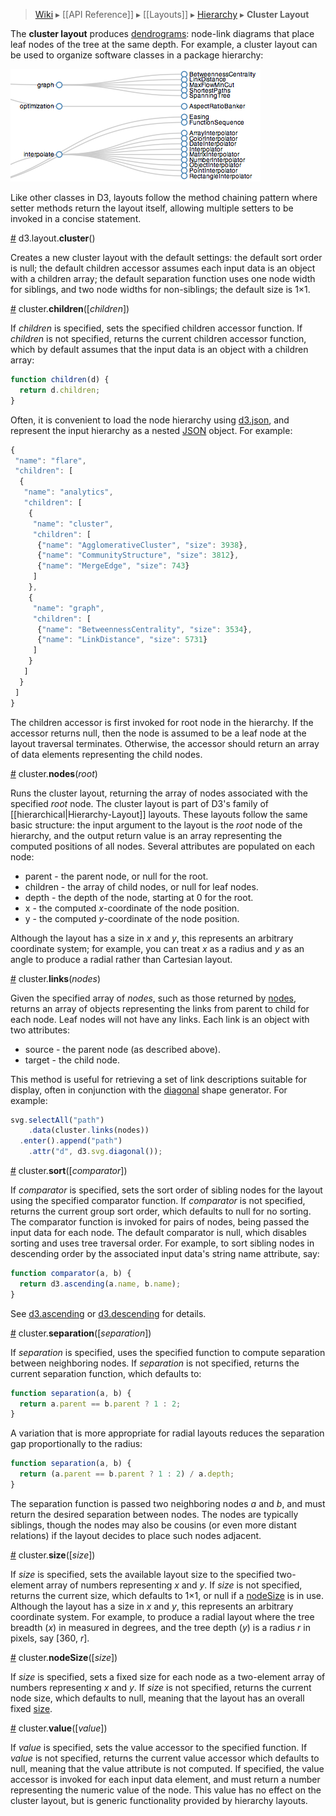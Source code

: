 > [Wiki](Home) ▸ [[API Reference]] ▸ [[Layouts]] ▸ [Hierarchy](Hierarchy-Layout) ▸ **Cluster Layout**

The **cluster layout** produces [dendrograms](http://en.wikipedia.org/wiki/Dendrogram): node-link diagrams that place leaf nodes of the tree at the same depth. For example, a cluster layout can be used to organize software classes in a package hierarchy:

[![cluster](cluster.png)](http://mbostock.github.com/d3/ex/cluster.html)

Like other classes in D3, layouts follow the method chaining pattern where setter methods return the layout itself, allowing multiple setters to be invoked in a concise statement.

<a name="cluster" href="Cluster-Layout#wiki-cluster">#</a> d3.layout.<b>cluster</b>()

Creates a new cluster layout with the default settings: the default sort order is null; the default children accessor assumes each input data is an object with a children array; the default separation function uses one node width for siblings, and two node widths for non-siblings; the default size is 1×1.

<a name="children" href="Cluster-Layout#wiki-children">#</a> cluster.<b>children</b>([<i>children</i>])

If *children* is specified, sets the specified children accessor function. If *children* is not specified, returns the current children accessor function, which by default assumes that the input data is an object with a children array:

```javascript
function children(d) {
  return d.children;
}
```

Often, it is convenient to load the node hierarchy using [d3.json](Requests#wiki-d3_json), and represent the input hierarchy as a nested [JSON](http://json.org) object. For example:

```javascript
{
 "name": "flare",
 "children": [
  {
   "name": "analytics",
   "children": [
    {
     "name": "cluster",
     "children": [
      {"name": "AgglomerativeCluster", "size": 3938},
      {"name": "CommunityStructure", "size": 3812},
      {"name": "MergeEdge", "size": 743}
     ]
    },
    {
     "name": "graph",
     "children": [
      {"name": "BetweennessCentrality", "size": 3534},
      {"name": "LinkDistance", "size": 5731}
     ]
    }
   ]
  }
 ]
}
```

The children accessor is first invoked for root node in the hierarchy. If the accessor returns null, then the node is assumed to be a leaf node at the layout traversal terminates. Otherwise, the accessor should return an array of data elements representing the child nodes.

<a name="nodes" href="Cluster-Layout#wiki-nodes">#</a> cluster.<b>nodes</b>(<i>root</i>)

Runs the cluster layout, returning the array of nodes associated with the specified *root* node. The cluster layout is part of D3's family of [[hierarchical|Hierarchy-Layout]] layouts. These layouts follow the same basic structure: the input argument to the layout is the *root* node of the hierarchy, and the output return value is an array representing the computed positions of all nodes. Several attributes are populated on each node:

* parent - the parent node, or null for the root.
* children - the array of child nodes, or null for leaf nodes.
* depth - the depth of the node, starting at 0 for the root.
* x - the computed *x*-coordinate of the node position.
* y - the computed *y*-coordinate of the node position.

Although the layout has a size in *x* and *y*, this represents an arbitrary coordinate system; for example, you can treat *x* as a radius and *y* as an angle to produce a radial rather than Cartesian layout.

<a name="links" href="Cluster-Layout#wiki-links">#</a> cluster.<b>links</b>(<i>nodes</i>)

Given the specified array of *nodes*, such as those returned by [nodes](Cluster-Layout#wiki-nodes), returns an array of objects representing the links from parent to child for each node. Leaf nodes will not have any links. Each link is an object with two attributes:

* source - the parent node (as described above).
* target - the child node.

This method is useful for retrieving a set of link descriptions suitable for display, often in conjunction with the [diagonal](SVG-Shapes#wiki-diagonal) shape generator. For example:

```javascript
svg.selectAll("path")
    .data(cluster.links(nodes))
  .enter().append("path")
    .attr("d", d3.svg.diagonal());
```

<a name="sort" href="Cluster-Layout#wiki-sort">#</a> cluster.<b>sort</b>([<i>comparator</i>])

If *comparator* is specified, sets the sort order of sibling nodes for the layout using the specified comparator function.  If *comparator* is not specified, returns the current group sort order, which defaults to null for no sorting. The comparator function is invoked for pairs of nodes, being passed the input data for each node. The default comparator is null, which disables sorting and uses tree traversal order. For example, to sort sibling nodes in descending order by the associated input data's string name attribute, say:

```javascript
function comparator(a, b) {
  return d3.ascending(a.name, b.name);
}
```

See [d3.ascending](Arrays#wiki-d3_ascending) or [d3.descending](Arrays#wiki-d3_descending) for details.

<a name="separation" href="Cluster-Layout#wiki-separation">#</a> cluster.<b>separation</b>([<i>separation</i>])

If *separation* is specified, uses the specified function to compute separation between neighboring nodes. If *separation* is not specified, returns the current separation function, which defaults to:

```javascript
function separation(a, b) {
  return a.parent == b.parent ? 1 : 2;
}
```

A variation that is more appropriate for radial layouts reduces the separation gap proportionally to the radius:

```javascript
function separation(a, b) {
  return (a.parent == b.parent ? 1 : 2) / a.depth;
}
```

The separation function is passed two neighboring nodes *a* and *b*, and must return the desired separation between nodes. The nodes are typically siblings, though the nodes may also be cousins (or even more distant relations) if the layout decides to place such nodes adjacent.

<a name="size" href="Cluster-Layout#wiki-size">#</a> cluster.<b>size</b>([<i>size</i>])

If *size* is specified, sets the available layout size to the specified two-element array of numbers representing *x* and *y*. If *size* is not specified, returns the current size, which defaults to 1×1, or null if a <a href="#wiki-nodeSize">nodeSize</a> is in use. Although the layout has a size in *x* and *y*, this represents an arbitrary coordinate system. For example, to produce a radial layout where the tree breadth (*x*) in measured in degrees, and the tree depth (*y*) is a radius *r* in pixels, say [360, *r*].

<a name="nodeSize" href="Cluster-Layout#wiki-nodeSize">#</a> cluster.<b>nodeSize</b>([<i>size</i>])

If *size* is specified, sets a fixed size for each node as a two-element array of numbers representing *x* and *y*. If *size* is not specified, returns the current node size, which defaults to null, meaning that the layout has an overall fixed <a href="#wiki-size">size</a>.

<a name="value" href="Cluster-Layout#wiki-value">#</a> cluster.<b>value</b>([<i>value</i>])

If *value* is specified, sets the value accessor to the specified function. If *value* is not specified, returns the current value accessor which defaults to null, meaning that the value attribute is not computed. If specified, the value accessor is invoked for each input data element, and must return a number representing the numeric value of the node. This value has no effect on the cluster layout, but is generic functionality provided by hierarchy layouts.
